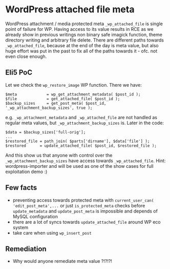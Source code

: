# WordPress attached file meta

WordPress attachment / media protected meta `_wp_attached_file` is single point of failure for WP. Having access to its value results in RCE as we already show in previous writings non binary safe imagick function, theme directory writing and arbitrary file delete. There are different paths towards `_wp_attached_file`, because at the end of the day is meta value, but also huge effort was put in the past to fix all of the paths towards it - ofc. not even close enough. 

## Eli5 PoC

Let we check the `wp_restore_image` WP function. There we have:
```
$meta             = wp_get_attachment_metadata( $post_id );
$file             = get_attached_file( $post_id );
$backup_sizes     = get_post_meta( $post_id, '_wp_attachment_backup_sizes', true );
```
e.g. `_wp_attachment_metadata` and `_wp_attached_file` are not handled as regular meta values, but `_wp_attachment_backup_sizes` is. Later in the code:
```
$data = $backup_sizes['full-orig'];
...
$restored_file = path_join( $parts['dirname'], $data['file'] );
$restored      = update_attached_file( $post_id, $restored_file );
```
And this show us that anyone with control over the `_wp_attachment_backup_sizes` have access towards `_wp_attached_file`. Hint: wordpress-importer and will be used as one of the show cases for full exploitation demo :)

## Few facts

- preventing access towards protected meta with `current_user_can( 'edit_post_meta',...` or just `is_protected_meta` checks before `update_metadata` and `update_post_meta` is impossible and depends of MySQL configuration
- there are a lot of syncs towards `update_attached_file` around WP eco system
- take care when using `wp_insert_post`

## Remediation
- Why would anyone remediate meta value ?!?!?!

